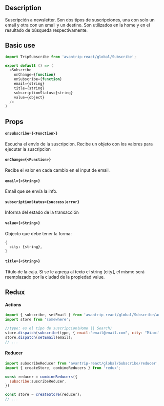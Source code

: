 ## Description
Suscripción a newsletter. Son dos tipos de suscripciones, una con solo un email y otra con un email y un destino. Son utilizados en la home y en el resultado de búsqueda respectivamente.

## Basic use

```javascript
import TripSubscribe from 'avantrip-react/global/Subscribe';

export default () => (
  <Subscribe
    onChange={function}
    onSubscribe={function}
    email={string}
    title={string}
    subscriptionStatus={string}
    value={object}
  />
)
```

## Props

#### `onSubscribe={<Function>}`
Escucha el envío de la suscripcion. Recibe un objeto con los valores para ejecutar la suscripcion

#### `onChange={<Function>}`
Recibe el valor en cada cambio en el input de email.

#### `email={<String>}`
Email que se envía la info.

#### `subscriptionStatus={success|error}`
Informa del estado de la transacción

#### `value={<String>}`
Objecto que debe tener la forma:
```
{
  city: {string},
}
```

#### `title={<String>}`
Título de la caja. Si se le agrega al texto el string [city], el mismo será reemplazado por la ciudad de la  propiedad value.


## Redux

#### Actions
```javascript
import { subscribe, setEmail } from 'avantrip-react/global/Subscribe/actions';
import store from 'somewhere';

//type: es el tipo de suscripcion(Home || Search)
store.dispatch(subscribe(type, { email:"email@email.com", city: "Miami" });
store.dispatch(setEmail(email);
// ...
```

#### Reducer
```javascript
import subscribeReducer from 'avantrip-react/global/Subscribe/reducer';
import { createStore, combineReducers } from 'redux';

const reducer = combineReducers({
  subscribe:suscribeReducer,
})

const store = createStore(reducer);
// ...
```

